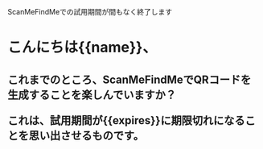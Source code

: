 ScanMeFindMeでの試用期間が間もなく終了します

<h1>こんにちは{{name}}、</ h1>
<h2>これまでのところ、ScanMeFindMeでQRコードを生成することを楽しんでいますか？</ h2>
<p>これは、試用期間が{{expires}}に期限切れになることを思い出させるものです。</ p>
